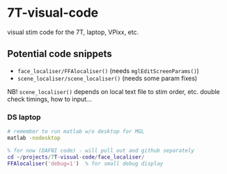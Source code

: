 # 7T-visual-code

visual stim code for the 7T, laptop, VPixx, etc.

## Potential code snippets

- `face_localiser/FFAlocaliser()` (needs `mglEditScreenParams()`)
- `scene_localiser/scene_localiser()` (needs some param fixes)

NB! `scene_localiser()` depends on local text file to stim order, etc. double check timings, how to input...

### DS laptop

```bash
# remember to run matlab w/o desktop for MGL
matlab -nodesktop
```

```matlab
% for now (DAFNI code) - will pull out and github separately
cd ~/projects/7T-visual-code/face_localiser/
FFAlocaliser('debug=1')  % for small debug display
```